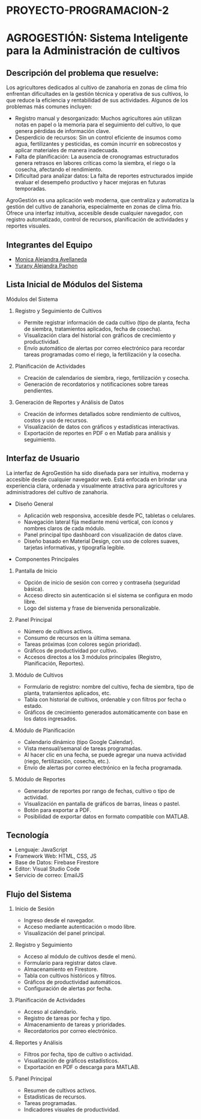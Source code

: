 # PROYECTO-PROGRAMACION-2

# AGROGESTIÓN: Sistema Inteligente para la Administración de cultivos

## Descripción del problema que resuelve:

Los agricultores dedicados al cultivo de zanahoria en zonas de clima frío enfrentan dificultades en la gestión técnica y operativa de sus cultivos, lo que reduce la eficiencia y rentabilidad de sus actividades. Algunos de los problemas más comunes incluyen:

  - Registro manual y desorganizado: Muchos agricultores aún utilizan notas en papel o la memoria para el seguimiento del cultivo, lo que genera pérdidas de información clave.
  - Desperdicio de recursos: Sin un control eficiente de insumos como agua, fertilizantes y pesticidas, es común incurrir en sobrecostos y aplicar materiales de manera inadecuada.
  - Falta de planificación: La ausencia de cronogramas estructurados genera retrasos en labores críticas como la siembra, el riego o la cosecha, afectando el rendimiento.
  - Dificultad para analizar datos: La falta de reportes estructurados impide evaluar el desempeño productivo y hacer mejoras en futuras temporadas.
    
AgroGestión es una aplicación web moderna, que centraliza y automatiza la gestión del cultivo de zanahoria, especialmente en zonas de clima frío. Ofrece una interfaz intuitiva, accesible desde cualquier navegador, con registro automatizado, control de recursos, planificación de actividades y reportes visuales.

## Integrantes del Equipo
   - [Monica Alejandra Avellaneda](https://github.com/MONICAAVELLANEDA78)
   - [Yurany Alejandra Pachon](https://github.com/YURANYPACHON39)

## Lista Inicial de Módulos del Sistema

Módulos del Sistema

1. Registro y Seguimiento de Cultivos
   - Permite registrar información de cada cultivo (tipo de planta, fecha de siembra, tratamientos aplicados, fecha de cosecha).
   - Visualización clara del historial con gráficos de crecimiento y productividad.
   - Envío automático de alertas por correo electrónico para recordar tareas programadas como el riego, la fertilización y la cosecha.

2. Planificación de Actividades
   - Creación de calendarios de siembra, riego, fertilización y cosecha.
   - Generación de recordatorios y notificaciones sobre tareas pendientes.

3. Generación de Reportes y Análisis de Datos
   - Creación de informes detallados sobre rendimiento de cultivos, costos y uso de recursos.
   - Visualización de datos con gráficos y estadísticas interactivas.
   - Exportación de reportes en PDF o en Matlab para análisis y seguimiento.

## Interfaz de Usuario
La interfaz de AgroGestión ha sido diseñada para ser intuitiva, moderna y accesible desde cualquier navegador web. Está enfocada en brindar una experiencia clara, ordenada y visualmente atractiva para agricultores y administradores del cultivo de zanahoria.
- Diseño General
  - Aplicación web responsiva, accesible desde PC, tabletas o celulares.
  - Navegación lateral fija mediante menú vertical, con íconos y nombres claros de cada módulo.
  - Panel principal tipo dashboard con visualización de datos clave.
  - Diseño basado en Material Design, con uso de colores suaves, tarjetas informativas, y tipografía legible.

- Componentes Principales

1. Pantalla de Inicio
   - Opción de inicio de sesión con correo y contraseña (seguridad básica).
   - Acceso directo sin autenticación si el sistema se configura en modo libre.
   - Logo del sistema y frase de bienvenida personalizable.

2. Panel Principal
   - Número de cultivos activos.
   - Consumo de recursos en la última semana.
   - Tareas próximas (con colores según prioridad).
   - Gráficos de productividad por cultivo.
   - Accesos directos a los 3 módulos principales (Registro, Planificación, Reportes).

3. Módulo de Cultivos
   - Formulario de registro: nombre del cultivo, fecha de siembra, tipo de planta, tratamientos aplicados, etc.
   - Tabla con historial de cultivos, ordenable y con filtros por fecha o estado.
   - Gráficos de crecimiento generados automáticamente con base en los datos ingresados.

4. Módulo de Planificación
   - Calendario dinámico (tipo Google Calendar).
   - Vista mensual/semanal de tareas programadas.
   - Al hacer clic en una fecha, se puede agregar una nueva actividad (riego, fertilización, cosecha, etc.).
   - Envío de alertas por correo electrónico en la fecha programada.

5. Módulo de Reportes
   - Generador de reportes por rango de fechas, cultivo o tipo de actividad.
   - Visualización en pantalla de gráficos de barras, líneas o pastel.
   - Botón para exportar a PDF.
   - Posibilidad de exportar datos en formato compatible con MATLAB.

## Tecnología 
   - Lenguaje: JavaScript
   - Framework Web: HTML, CSS, JS
   - Base de Datos: Firebase Firestore
   - Editor: Visual Studio Code
   - Servicio de correo: EmailJS

## Flujo del Sistema
1. Inicio de Sesión
   - Ingreso desde el navegador.
   - Acceso mediante autenticación o modo libre.
   - Visualización del panel principal.
    
2. Registro y Seguimiento
   - Acceso al módulo de cultivos desde el menú.
   - Formulario para registrar datos clave.
   - Almacenamiento en Firestore.
   - Tabla con cultivos históricos y filtros.
   - Gráficos de productividad automáticos.
   - Configuración de alertas por fecha.

3. Planificación de Actividades
   - Acceso al calendario.
   - Registro de tareas por fecha y tipo.
   - Almacenamiento de tareas y prioridades.
   - Recordatorios por correo electrónico.

4. Reportes y Análisis
   - Filtros por fecha, tipo de cultivo o actividad.
   - Visualización de gráficos estadísticos.
   - Exportación en PDF o descarga para MATLAB.
  
5. Panel Principal
   - Resumen de cultivos activos.
   - Estadísticas de recursos.
   - Tareas programadas.
   - Indicadores visuales de productividad.
